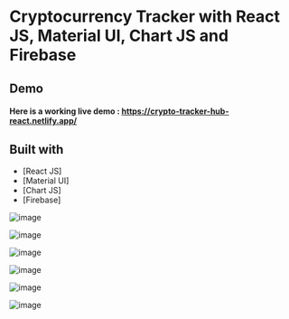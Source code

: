 # Cryptocurrency Tracker with React JS, Material UI, Chart JS and Firebase

## Demo
#### Here is a working live demo :  https://crypto-tracker-hub-react.netlify.app/

## Built with 

- [React JS]
- [Material UI]
- [Chart JS]
- [Firebase]


![image](https://github.com/kaushikbhatt12/crypto-tracker/assets/82044181/ac773526-71e7-441b-adb8-1fbece91592e)



![image](https://github.com/kaushikbhatt12/crypto-tracker/assets/82044181/434a7e1d-0e9a-4d82-92f8-7d5e147fbfff)



![image](https://github.com/kaushikbhatt12/crypto-tracker/assets/82044181/a9b8e6e5-2e63-494a-8897-7662931ba2d8)



![image](https://github.com/kaushikbhatt12/crypto-tracker/assets/82044181/7b83bb4e-080f-4eee-b1cc-7052ea0996da)



![image](https://github.com/kaushikbhatt12/crypto-tracker/assets/82044181/82d43bba-e301-4827-b7c3-35dc92aa2c56)



![image](https://github.com/kaushikbhatt12/crypto-tracker/assets/82044181/61af291e-727f-418c-938b-47c935d887a7)











